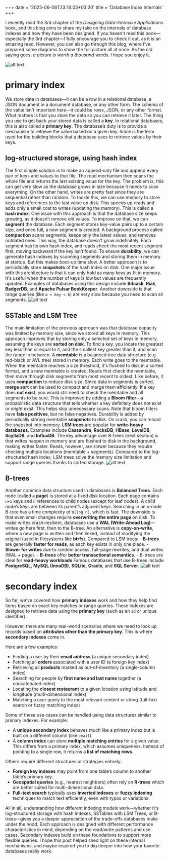 +++
date = '2025-06-06T23:16:03+03:30'
title = 'Database Index Internals'
+++

I recently read the 3rd chapter of the _Designing Data-Intensive Applications_ book, and this blog aims to share my take on the internals of database indexes and how they have been designed. If you haven't read this book—especially the 3rd chapter—I fully encourage you to check it out, as it is an amazing read. However, you can also go through this blog, where I’ve prepared some diagrams to show the full picture all at once. As the old saying goes, _a picture is worth a thousand words._ I hope you enjoy it.

![alt text](https://substackcdn.com/image/fetch/w_1456,c_limit,f_webp,q_auto:good,fl_progressive:steep/https%3A%2F%2Fsubstack-post-media.s3.amazonaws.com%2Fpublic%2Fimages%2F3ed43dea-8115-4260-92ef-372dce365538_748x982.png)

# primary index

We store data in databases—it can be a row in a relational database, a JSON document in a document database, or any other form. The schema of the value isn't important here—it could be rows, JSON, or any other format. What matters is that you store the data so you can retrieve it later. The thing you use to get back your stored data is called a **key**. In relational databases, this is also called a **primary key**. The database’s duty is to provide a mechanism to retrieve the value based on a given key. _Index_ is the term used for the building blocks that a database uses to retrieve values by their keys.

## log-structured storage, using hash index

The first simple solution is to make an append-only file and append every pair of keys and values to that file. The read mechanism then scans the whole file and returns the last existing value for the key. The problem is, this can get very slow as the database grows in size because it needs to scan everything. On the other hand, writes are pretty fast since they are sequential rather than random.
To tackle this, we can use memory to store keys and references to the last value on disk. This speeds up reads and adds only a small cost to writes (updating the memory). This is called a **hash index**. One issue with this approach is that the database size keeps growing, as it doesn’t remove old values.
To improve on that, we can **segment** the database. Each segment stores key-value pairs up to a certain size, and once full, a new segment is created. A background process called **compaction** scans segments, keeps only the latest values, and removes outdated ones. This way, the database doesn't grow indefinitely. Each segment has its own hash index, and reads check the most recent segment first, moving backward if the key isn’t found.
To ensure **durability**, we can generate hash indexes by scanning segments and storing them in memory at startup. But this makes boot-up time slow. A better approach is to periodically store **snapshots** of the hash index on disk.
One major issue with this architecture is that it can only hold as many keys as fit in memory. It's useful when the number of keys is low but values are frequently updated. Examples of databases using this design include **Bitcask**, **Riak**, **BadgerDB**, and **Apache Pulsar BookKeeper**. Another downside is that range queries (like `a < key < b`) are very slow because you need to scan all segments.
![alt text](https://substackcdn.com/image/fetch/w_1456,c_limit,f_webp,q_auto:good,fl_progressive:steep/https%3A%2F%2Fsubstack-post-media.s3.amazonaws.com%2Fpublic%2Fimages%2F09170c77-f26e-4f06-821f-6934d5b2fbf5_2144x1004.png)

## SSTable and LSM Tree

The main limitation of the previous approach was that database capacity was limited by memory size, since we stored all keys in memory. This approach improves that by storing only a selected set of keys in memory, assuming the keys are **sorted on disk**. To find a key, you locate the greatest key less than or equal to it, and the smallest key greater than it, and scan the range in between.
A **memtable** is a balanced tree data structure (e.g. red-black or AVL tree) stored in memory. Each write goes to the memtable. When the memtable reaches a size threshold, it's flushed to disk in a sorted format, and a new memtable is created. Reads first check the memtable, then move through disk segments from most recent to oldest.
Like before, it uses **compaction** to reduce disk size. Since data in segments is sorted, **merge sort** can be used to compact and merge them efficiently.
If a key does **not exist**, you would still need to check the memtable and all segments to be sure. This is improved by adding a **Bloom filter**—a probabilistic data structure that tells whether a key definitely does _not_ exist or _might_ exist. This helps skip unnecessary scans. Note that bloom filters have **false positives**, but no false negatives.
Durability is added by periodically storing memtable **snapshots** to disk. On crash, you can reload the snapshot into memory.
**LSM trees** are popular for **write-heavy databases**. Examples include **Cassandra**, **RocksDB**, **HBase**, **LevelDB**, **ScyllaDB**, and **InfluxDB**. The key advantage over B-trees (next section) is that writes happen in memory and are flushed to disk in the background, making writes faster. Reads, however, are slower because they require checking multiple locations (memtable + segments). Compared to the log-structured hash index, LSM trees solve the memory size limitation and support range queries thanks to sorted storage.
![alt text](https://substackcdn.com/image/fetch/w_1456,c_limit,f_webp,q_auto:good,fl_progressive:steep/https%3A%2F%2Fsubstack-post-media.s3.amazonaws.com%2Fpublic%2Fimages%2F74bf0f50-27ab-4d38-b9d0-fd0b37f41546_1978x1236.png)

## B-trees

Another common data structure used in databases is **Balanced Trees**. Each node (called a **page**) is stored at a fixed disk location. Each page contains `n+1` keys and `n` references to child nodes (except for leaf nodes). A child node’s keys are between its parent’s adjacent keys. Searching in an `n`-node B-tree has a time complexity of `O(log n)`, which is fast.
The downside is that even small changes require **overwriting the entire page** on disk. To make writes crash-resilient, databases use a **WAL (Write-Ahead Log)**—writes go here first, then to the B-tree. An alternative is **copy-on-write**, where a new page is written and then linked, instead of modifying the original (used in filesystems like **btrfs**).
Compared to LSM trees: - **B-trees** are generally **faster for reads**, as each key exists in only one place. - **Slower for writes** due to random access, full-page rewrites, and dual writes (WAL + page). - **B-trees** offer **better transactional semantics**. - B-trees are ideal for **read-heavy workloads**
Famous databases that use B-trees include **PostgreSQL**, **MySQL (InnoDB)**, **SQLite**, **Oracle**, and **SQL Server**.
![alt text](https://substackcdn.com/image/fetch/w_1456,c_limit,f_webp,q_auto:good,fl_progressive:steep/https%3A%2F%2Fsubstack-post-media.s3.amazonaws.com%2Fpublic%2Fimages%2F38617e95-c2bc-449d-9df1-b220220514e8_2136x1116.png)

# secondary index

So far, we've covered how **primary indexes** work and how they help find items based on exact key matches or range queries. These indexes are designed to retrieve data using the **primary key** (such as an `id` or unique identifier).

However, there are many real-world scenarios where we need to look up records based on **attributes other than the primary key**. This is where **secondary indexes** come in.

Here are a few examples:

- Finding a user by their **email address** (a unique secondary index)
- Fetching all **orders** associated with a user ID (a foreign key index)
- Retrieving all **products** marked as out-of-inventory (a single-column index)
- Searching for people by **first name and last name** together (a concatenated index)
- Locating the **closest restaurant** to a given location using latitude and longitude (multi-dimensional index)
- Matching a user query to the most relevant content or string (full-text search or fuzzy matching index)

Some of these use cases can be handled using data structures similar to primary indexes. For example:

- A **unique secondary index** behaves much like a primary index but is built on a different column (like `email`).
- A **column index** can store **multiple matching entries** for a given value. This differs from a primary index, which assumes uniqueness. Instead of pointing to a single row, it returns a **list of matching rows**.

Others require different structures or strategies entirely:

- **Foreign key indexes** may point from one table’s column to another table’s primary key.
- **Geospatial queries** (e.g., nearest neighbors) often rely on **R-trees** which are better suited for multi-dimensional data.
- **Full-text search** typically uses **inverted indexes** or **fuzzy indexing** techniques to match text efficiently, even with typos or variations.

All in all, understanding how different indexing models work—whether it's log-structured storage with hash indexes, SSTables with LSM Trees, or B-trees—gives you a deeper appreciation of the trade-offs databases make under the hood. Each approach is designed with different performance characteristics in mind, depending on the read/write patterns and use cases. Secondary indexes build on these foundations to support more flexible queries. I hope this post helped shed light on these internal mechanisms, and maybe inspired you to dig deeper into how your favorite databases really work.
